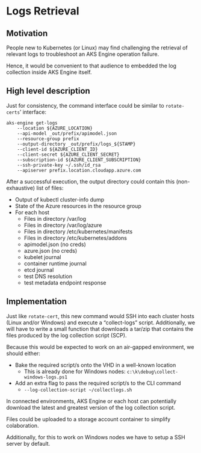 # Logs Retrieval

## Motivation

People new to Kubernetes (or Linux) may find challenging the retrieval of relevant logs to troubleshoot an AKS Engine operation failure.

Hence, it would be convenient to that audience to embedded the log collection inside AKS Engine itself.

## High level description

Just for consistency, the command interface could be similar to `rotate-certs`’ interface:

```
aks-engine get-logs
    --location ${AZURE_LOCATION}
    --api-model _out/prefix/apimodel.json
    --resource-group prefix
    --output-directory _out/prefix/logs_${STAMP}
    --client-id ${AZURE_CLIENT_ID}
    --client-secret ${AZURE_CLIENT_SECRET}
    --subscription-id ${AZURE_CLIENT_SUBSCRIPTION}
    --ssh-private-key ~/.ssh/id_rsa
    --apiserver prefix.location.cloudapp.azure.com
```

After a successful execution, the output directory could contain this (non-exhaustive) list of files:

- Output of kubectl cluster-info dump
- State of the Azure resources in the resource group    
- For each host
  - Files in directory /var/log
  - Files in directory /var/log/azure
  - Files in directory /etc/kubernetes/manifests
  - Files in directory /etc/kubernetes/addons
  - apimodel.json (no creds)
  - azure.json (no creds)
  - kubelet journal
  - container runtime journal
  - etcd journal
  - test DNS resolution
  - test metadata endpoint response  

## Implementation

Just like `rotate-cert`, this new command would SSH into each cluster hosts (Linux and/or Windows) and execute a “collect-logs” script. Additionally, we will have to write a small function that downloads a tar/zip that contains the files produced by the log collection script (SCP).

Because this would be expected to work on an air-gapped environment, we should either:

- Bake the required script/s onto the VHD in a well-known location
  - This is already done for Windows nodes: `c:\k\debug\collect-windows-logs.ps1`
- Add an extra flag to pass the required script/s to the CLI command
  - `--log-collection-script ~/collectlogs.sh`

In connected environments, AKS Engine or each host can potentially download the latest and greatest version of the log collection script.

Files could be uploaded to a storage account container to simplify colaboration.

Additionally, for this to work on Windows nodes we have to setup a SSH server by default.
